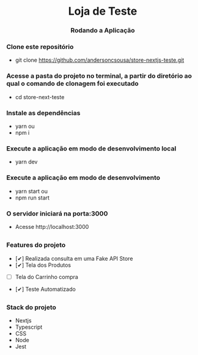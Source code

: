 <h1 align="center">Loja de Teste</h1>

<h3 align="center"> Rodando a Aplicação</h3>

 ### Clone este repositório
 - git clone https://github.com/andersoncsousa/store-nextjs-teste.git
 ### Acesse a pasta do projeto no terminal, a partir do diretório ao qual o comando de clonagem foi executado
 - cd store-next-teste

### Instale as dependências
 - yarn ou
 - npm i

### Execute a aplicação em modo de desenvolvimento local
- yarn dev 

### Execute a aplicação em modo de desenvolvimento
- yarn start ou
- npm run start

### O servidor iniciará na porta:3000
- Acesse http://localhost:3000

##

 ### Features do projeto

- [✔] Realizada consulta em uma Fake API Store
- [✔] Tela dos Produtos
- [ ] Tela do Carrinho compra
- [✔] Teste Automatizado

## 

### Stack do projeto

- Nextjs
- Typescript
- CSS
- Node
- Jest